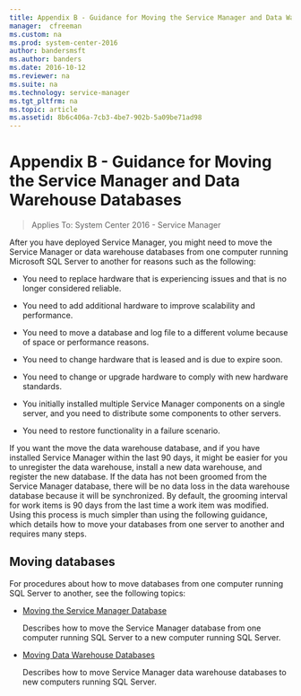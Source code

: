 ```yaml
---
title: Appendix B - Guidance for Moving the Service Manager and Data Warehouse Databases
manager:  cfreeman
ms.custom: na
ms.prod: system-center-2016
author: bandersmsft
ms.author: banders
ms.date: 2016-10-12
ms.reviewer: na
ms.suite: na
ms.technology: service-manager
ms.tgt_pltfrm: na
ms.topic: article
ms.assetid: 8b6c406a-7cb3-4be7-902b-5a09be71ad98
---
```


# Appendix B - Guidance for Moving the Service Manager and Data Warehouse Databases

>Applies To: System Center 2016 - Service Manager

After you have deployed Service Manager, you might need to move the Service Manager or data warehouse databases from one computer running Microsoft SQL Server to another for reasons such as the following:  

-   You need to replace hardware that is experiencing issues and that is no longer considered reliable.  

-   You need to add additional hardware to improve scalability and performance.  

-   You need to move a database and log file to a different volume because of space or performance reasons.  

-   You need to change hardware that is leased and is due to expire soon.  

-   You need to change or upgrade hardware to comply with new hardware standards.  

-   You initially installed multiple Service Manager components on a single server, and you need to distribute some components to other servers.  

-   You need to restore functionality in a failure scenario.  

 If you want the move the data warehouse database, and if you have installed Service Manager within the last 90 days, it might be easier for you to unregister the data warehouse, install a new data warehouse, and register the new database. If the data has not been groomed from the Service Manager database, there will be no data loss in the data warehouse database because it will be synchronized. By default, the grooming interval for work items is 90 days from the last time a work item was modified. Using this process is much simpler than using the following guidance, which details how to move your databases from one server to another and requires many steps.  

## Moving databases  
 For procedures about how to move databases from one computer running SQL Server to another, see the following topics:  

-   [Moving the Service Manager Database](deploy-moving-the-service-manager-database.md)  

     Describes how to move the Service Manager database from one computer running SQL Server to a new computer running SQL Server.  

-   [Moving Data Warehouse Databases](deploy-moving-data-warehouse-databases.md)  

     Describes how to move Service Manager data warehouse databases to new computers running SQL Server.  
